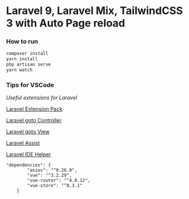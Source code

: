 # Laravel 9, Laravel Mix, TailwindCSS 3 with Auto Page reload


### How to run 
```bash
composer install
yarn install
php artisan serve
yarn watch
```


### Tips for VSCode

_*Useful extensions for Laravel*_

[Laravel Extension Pack](https://marketplace.visualstudio.com/items?itemName=onecentlin.laravel-extension-pack)

[Laravel goto Controller](https://marketplace.visualstudio.com/items?itemName=stef-k.laravel-goto-controller)

[Laravel goto View](https://marketplace.visualstudio.com/items?itemName=codingyu.laravel-goto-view)

[Laravel Assist](https://marketplace.visualstudio.com/items?itemName=tiansin.vscode-laravel-assist)

[Laravel IDE Helper](https://marketplace.visualstudio.com/items?itemName=georgykurian.laravel-ide-helper)



```
"dependencies": {
        "axios": "^0.26.0",
        "vue": "^3.2.29",
        "vue-router": "^4.0.12",
        "vue-store": "^0.3.1"
    }
```
